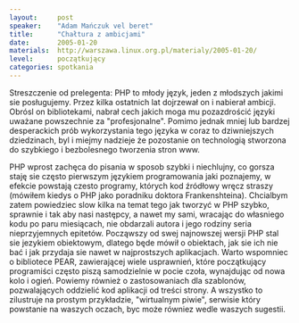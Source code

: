 ```yaml
---
layout:     post
speaker:    "Adam Mańczuk vel beret"
title:      "Chałtura z ambicjami"
date:       2005-01-20
materials:  http://warszawa.linux.org.pl/materialy/2005-01-20/
level:      początkujący
categories: spotkania
---
```


Streszczenie od prelegenta: PHP to młody język, jeden z młodszych jakimi sie
posługujemy. Przez kilka ostatnich lat dojrzewał on i nabierał ambicji. Obrósl
on bibliotekami, nabrał cech jakich moga mu pozazdrościć języki uważane
powszechnie za "profesjonalne". Pomimo jednak mniej lub bardzej desperackich
prób wykorzystania tego języka w coraz to dziwniejszych dziedzinach, byl i
miejmy nadzieje że pozostanie on technologią stworzona do szybkiego i
bezbolesnego tworzenia stron www.

PHP wprost zachęca do pisania w sposob szybki i niechlujny, co gorsza staję sie
często pierwszym językiem programowania jaki poznajemy, w efekcie powstają
czesto programy, których kod źródłowy wręcz straszy (mówiłem kiedys o PHP jako
poradniku doktora Frankenshteina). Chcialbym zatem powiedziec slow kilka na
temat tego jak tworzyć w PHP szybko, sprawnie i tak aby nasi następcy, a nawet
my sami, wracając do własniego kodu po paru miesiącach, nie obdarzali autora i
jego rodziny seria nieprzyjemnych epitetów. Począwszy od swej najnowszej wersji
PHP stal sie jezykiem obiektowym, dlatego będe mówił o obiektach, jak sie ich
nie bać i jak przydaja sie nawet w najprostszych aplikacjach. Warto wspomniec o
bibliotece PEAR, zawierającej wiele usprawnień, które początkujący programiści
często piszą samodzielnie w pocie czoła, wynajdując od nowa kolo i ogień.
Powiemy również o zastosowaniach dla szablonów, pozwalających oddzielić kod
aplikacji od treści strony. A wszystko to zilustruje na prostym przykładzie,
"wirtualnym piwie", serwisie który powstanie na waszych oczach, byc może
równiez wedle waszych sugestii.

